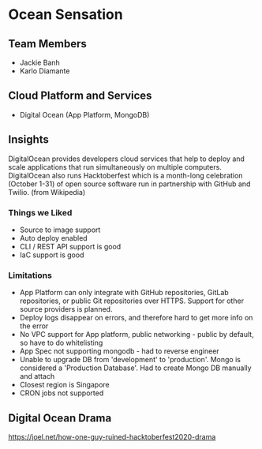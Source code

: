 # Ocean Sensation

## Team Members
- Jackie Banh
- Karlo Diamante

## Cloud Platform and Services
- Digital Ocean (App Platform, MongoDB)

## Insights
DigitalOcean provides developers cloud services that help to deploy and scale applications that run simultaneously on multiple computers. DigitalOcean also runs Hacktoberfest which is a month-long celebration (October 1-31) of open source software run in partnership with GitHub and Twilio. (from Wikipedia)

### Things we Liked
- Source to image support
- Auto deploy enabled
- CLI / REST API support is good
- IaC support is good

### Limitations
- App Platform can only integrate with GitHub repositories, GitLab repositories, or public Git repositories over HTTPS. Support for other source providers is planned.
- Deploy logs disappear on errors, and therefore hard to get more info on the error
- No VPC support for App platform, public networking - public by default, so have to do whitelisting
- App Spec not supporting mongodb - had to reverse engineer
- Unable to upgrade DB from 'development' to 'production'. Mongo is considered a 'Production Database'. Had to create Mongo DB manually and attach
- Closest region is Singapore
- CRON jobs not supported

## Digital Ocean Drama
https://joel.net/how-one-guy-ruined-hacktoberfest2020-drama
